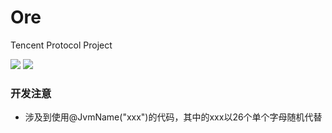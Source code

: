 # Ore
Tencent Protocol Project

![](https://img.shields.io/badge/Java-1.8.0-green.svg)
![](https://img.shields.io/badge/Kotlin-1.5.10-green.svg)

### 开发注意

 - 涉及到使用@JvmName("xxx")的代码，其中的xxx以26个单个字母随机代替
